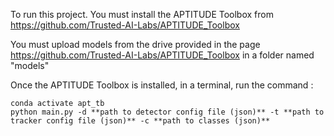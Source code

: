 To run this project. You must install the APTITUDE Toolbox from https://github.com/Trusted-AI-Labs/APTITUDE_Toolbox

You must upload models from the drive provided in the page https://github.com/Trusted-AI-Labs/APTITUDE_Toolbox in a folder named "models"

Once the APTITUDE Toolbox is installed, in a terminal, run the command : 
```
conda activate apt_tb
python main.py -d **path to detector config file (json)** -t **path to tracker config file (json)** -c **path to classes (json)**
```


